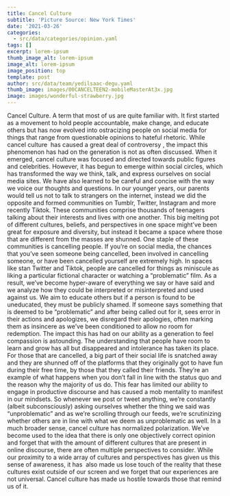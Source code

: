```yaml
---
title: Cancel Culture
subtitle: 'Picture Source: New York Times'
date: '2021-03-26'
categories:
  - src/data/categories/opinion.yaml
tags: []
excerpt: lorem-ipsum
thumb_image_alt: lorem-ipsum
image_alt: lorem-ipsum
image_position: top
template: post
author: src/data/team/yedilsaac-degu.yaml
thumb_image: images/00CANCELTEEN2-mobileMasterAt3x.jpg
image: images/wonderful-strawberry.jpg
---
```

Cancel Culture. A term that most of us are quite familiar with. It first started as a movement to hold people accountable, make change, and educate others but has now evolved into ostracizing people on social media for things that range from questionable opinions to hateful rhetoric. While cancel culture  has caused a great deal of controversy , the impact this phenomenon has had on the generation is not as often discussed. When it emerged, cancel culture was focused and directed towards public figures and celebrities. However, it has begun to emerge within social circles, which has transformed the way we think, talk, and express ourselves on social media sites. We have also learned to be careful and concise with the way we voice our thoughts and questions. In our younger years, our parents would tell us not to talk to strangers on the internet, instead we did the opposite and formed communities on Tumblr, Twitter, Instagram and more recently Tiktok. These communities comprise thousands of teenagers talking about their interests and lives with one another. This big melting pot of different cultures, beliefs, and perspectives in one space might’ve been great for exposure and diversity, but instead it became a space where those that are different from the masses are shunned. One staple of these communities is cancelling people. If you’re on social media, the chances that you’ve seen someone being cancelled, been involved in cancelling someone, or have been cancelled yourself are extremely high. In spaces like stan Twitter and Tiktok, people are cancelled for things as miniscule as liking a particular fictional character or watching a “problematic” film. As a result, we’ve become hyper-aware of everything we say or have said and we analyze how they could be interpreted or misinterpreted and used against us. We aim to educate others but if a person is found to be uneducated, they must be publicly shamed. If someone says something that is deemed to be “problematic” and after being called out for it, sees error in their actions and apologizes, we disregard their apologies, often marking them as insincere as we’ve been conditioned to allow no room for redemption. The impact this has had on our ability as a generation to feel compassion is astounding. The understanding that people have room to learn and grow has all but disappeared and intolerance has taken its place. For those that are cancelled, a big part of their social life is snatched away and they are shunned off of the platforms that they originally got to have fun during their free time, by those that they called their friends. They’re an example of what happens when you don’t fall in line with the status quo and the reason why the majority of us do. This fear has limited our ability to engage in productive discourse and has caused a mob mentality to manifest in our mindsets. So whenever we post or tweet anything, we’re constantly (albeit subconsciously) asking ourselves whether the thing we said was “unproblematic” and as we’re scrolling through our feeds, we’re scrutinizing whether others are in line with what we deem as unproblematic as well. In a much broader sense, cancel culture has normalized polarization. We’ve become used to the idea that there is only one objectively correct opinion and forget that with the amount of different cultures that are present in online discourse, there are often multiple perspectives to consider. While our proximity to a wide array of cultures and perspectives has given us this sense of awareness, it has  also made us lose touch of the reality that these cultures exist outside of our screen and we forget that our experiences are not universal. Cancel culture has made us hostile towards those that remind us of it.
